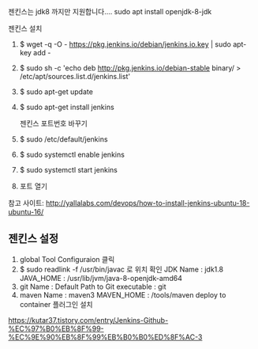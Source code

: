 젠킨스는 jdk8 까지만 지원합니다....
sudo apt install openjdk-8-jdk



젠킨스 설치
1. $ wget -q -O - https://pkg.jenkins.io/debian/jenkins.io.key | sudo apt-key add -
2. $ sudo sh -c 'echo deb http://pkg.jenkins.io/debian-stable binary/ > /etc/apt/sources.list.d/jenkins.list'
3. $ sudo apt-get update
4. $ sudo apt-get install jenkins
   
   젠킨스 포트번호 바꾸기
5. $ sudo /etc/default/jenkins
6. $ sudo systemctl enable jenkins
7. $ sudo systemctl start jenkins
8. 포트 열기



참고 사이트:
http://yallalabs.com/devops/how-to-install-jenkins-ubuntu-18-ubuntu-16/



## 젠킨스 설정
1. global Tool Configuraion 클릭
2. $ sudo readlink -f /usr/bin/javac 로 위치 확인
JDK Name : jdk1.8
JAVA_HOME : /usr/lib/jvm/java-8-openjdk-amd64
3. git
   Name : Default
   Path to Git executable : git
4. maven
   Name : maven3
   MAVEN_HOME : /tools/maven
deploy to container 플러그인 설치



https://kutar37.tistory.com/entry/Jenkins-Github-%EC%97%B0%EB%8F%99-%EC%9E%90%EB%8F%99%EB%B0%B0%ED%8F%AC-3